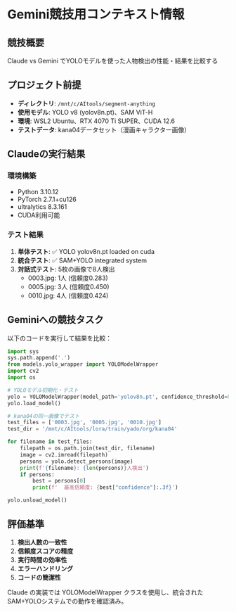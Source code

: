 # Gemini競技用コンテキスト情報

## 競技概要
Claude vs Gemini でYOLOモデルを使った人物検出の性能・結果を比較する

## プロジェクト前提
- **ディレクトリ**: `/mnt/c/AItools/segment-anything`
- **使用モデル**: YOLO v8 (yolov8n.pt)、SAM ViT-H
- **環境**: WSL2 Ubuntu、RTX 4070 Ti SUPER、CUDA 12.6
- **テストデータ**: kana04データセット（漫画キャラクター画像）

## Claudeの実行結果
### 環境構築
- Python 3.10.12
- PyTorch 2.7.1+cu126
- ultralytics 8.3.161
- CUDA利用可能

### テスト結果
1. **単体テスト**: ✅ YOLO yolov8n.pt loaded on cuda
2. **統合テスト**: ✅ SAM+YOLO integrated system 
3. **対話式テスト**: 5枚の画像で8人検出
   - 0003.jpg: 1人 (信頼度0.283)
   - 0005.jpg: 3人 (信頼度0.450)
   - 0010.jpg: 4人 (信頼度0.424)

## Geminiへの競技タスク
以下のコードを実行して結果を比較：

```python
import sys
sys.path.append('.')
from models.yolo_wrapper import YOLOModelWrapper
import cv2
import os

# YOLOモデル初期化・テスト
yolo = YOLOModelWrapper(model_path='yolov8n.pt', confidence_threshold=0.1)
yolo.load_model()

# kana04の同一画像でテスト
test_files = ['0003.jpg', '0005.jpg', '0010.jpg']
test_dir = '/mnt/c/AItools/lora/train/yado/org/kana04'

for filename in test_files:
    filepath = os.path.join(test_dir, filename)
    image = cv2.imread(filepath)
    persons = yolo.detect_persons(image)
    print(f'{filename}: {len(persons)}人検出')
    if persons:
        best = persons[0]
        print(f'  最高信頼度: {best["confidence"]:.3f}')

yolo.unload_model()
```

## 評価基準
1. **検出人数の一致性**
2. **信頼度スコアの精度**
3. **実行時間の効率性**
4. **エラーハンドリング**
5. **コードの簡潔性**

Claude の実装では YOLOModelWrapper クラスを使用し、統合されたSAM+YOLOシステムでの動作を確認済み。